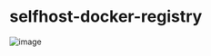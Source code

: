 # selfhost-docker-registry


![image](https://github.com/djnixy/selfhost-docker-registry/assets/17786996/99620bb2-7663-40f8-b38f-83dc4946e9ab)
